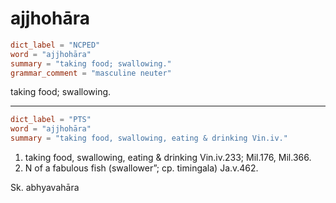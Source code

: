 # ajjhohāra

``` toml
dict_label = "NCPED"
word = "ajjhohāra"
summary = "taking food; swallowing."
grammar_comment = "masculine neuter"
```

taking food; swallowing.

--------------------

``` toml
dict_label = "PTS"
word = "ajjhohāra"
summary = "taking food, swallowing, eating & drinking Vin.iv."
```

1. taking food, swallowing, eating & drinking Vin.iv.233; Mil.176, Mil.366.
2. N of a fabulous fish (swallower”; cp. timingala) Ja.v.462.

Sk. abhyavahāra

